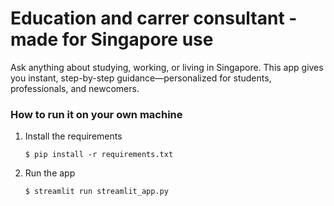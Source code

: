 # Education and carrer consultant - made for Singapore use
Ask anything about studying, working, or living in Singapore. This app gives you instant, step-by-step guidance—personalized for students, professionals, and newcomers.

### How to run it on your own machine

1. Install the requirements

   ```
   $ pip install -r requirements.txt
   ```

2. Run the app

   ```
   $ streamlit run streamlit_app.py
   ```
